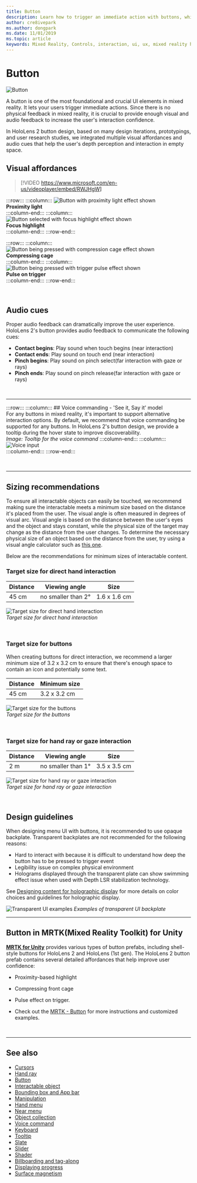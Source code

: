 ```yaml
---
title: Button
description: Learn how to trigger an immediate action with buttons, which is one of mixed reality's foundational components.
author: cre8ivepark
ms.author: dongpark
ms.date: 11/01/2019
ms.topic: article
keywords: Mixed Reality, Controls, interaction, ui, ux, mixed reality headset, windows mixed reality headset, virtual reality headset, HoloLens, MRTK, Mixed Reality Toolkit, button
---
```


# Button

![Button](images/UX_Hero_Button.jpg)

A button is one of the most foundational and crucial UI elements in mixed reality. It lets your users trigger immediate actions. Since there is no physical feedback in mixed reality, it is crucial to provide enough visual and audio feedback to increase the user's interaction confidence. 

In HoloLens 2 button design, based on many design iterations, prototypings, and user research studies, we integrated multiple visual affordances and audio cues that help the user's depth perception and interaction in empty space. 

## Visual affordances

>[!VIDEO https://www.microsoft.com/en-us/videoplayer/embed/RWJHgW]


:::row:::
    :::column:::
       ![Button with proximity light effect shown](images/UX_Button_Affordance_ProximityLight.jpg)<br>
       **Proximity light**<br>
    :::column-end:::
    :::column:::
       ![Button selected with focus highlight effect shown](images/UX_Button_Affordance_FocusHighlight.jpg)<br>
        **Focus highlight**<br>
    :::column-end:::
:::row-end:::

:::row:::
    :::column:::
       ![Button being pressed with compression cage effect shown](images/UX_Button_Affordance_Compression.jpg)<br>
       **Compressing cage**<br>
    :::column-end:::
    :::column:::
       ![Button being pressed with trigger pulse effect shown](images/UX_Button_Affordance_Pulse.jpg)<br>
        **Pulse on trigger**<br>
    :::column-end:::
:::row-end:::

<br>

## Audio cues

Proper audio feedback can dramatically improve the user experience. HoloLens 2's button provides audio feedback to communicate the following cues:
* **Contact begins**: Play sound when touch begins (near interaction)
* **Contact ends**: Play sound on touch end (near interaction)
* **Pinch begins**: Play sound on pinch select(far interaction with gaze or rays)
* **Pinch ends**: Play sound on pinch release(far interaction with gaze or rays)

<br>

---

:::row:::
    :::column:::
        ## Voice commanding - 'See it, Say it' model<br>
        For any buttons in mixed reality, it's important to support alternative interaction options. By default, we recommend that voice commanding be supported for any buttons. In HoloLens 2's button design, we provide a tooltip during the hover state to improve discoverability.
        <br>
        *Image: Tooltip for the voice command*
    :::column-end:::
        :::column:::
       ![Voice input](images/UX_Hero_VoiceCommand.jpg)<br>
    :::column-end:::
:::row-end:::


<br>

---

## Sizing recommendations

To ensure all interactable objects can easily be touched, we recommend making sure the interactable meets a minimum size based on the distance it's placed from the user. The visual angle is often measured in degrees of visual arc. Visual angle is based on the distance between the user's eyes and the object and stays constant, while the physical size of the target may change as the distance from the user changes. To determine the necessary physical size of an object based on the distance from the user, try using a visual angle calculator such as [this one](https://elvers.us/perception/visualAngle/).

Below are the recommendations for minimum sizes of interactable content.

### Target size for direct hand interaction

| Distance | Viewing angle | Size |
|---------|---------|---------|
| 45 cm  | no smaller than 2° | 1.6 x 1.6 cm |

![Target size for direct hand interaction](images/TargetSizingNear.jpg)<br>
*Target size for direct hand interaction*

<br>

### Target size for buttons

When creating buttons for direct interaction, we recommend a larger minimum size of 3.2 x 3.2 cm to ensure that there's enough space to contain an icon and potentially some text.

| Distance | Minimum size |
|---------|---------|
| 45 cm  | 3.2 x 3.2 cm |

![Target size for the buttons](images/TargetSizingButtons.png)<br>
*Target size for the buttons*

<br>

### Target size for hand ray or gaze interaction
| Distance | Viewing angle | Size |
|---------|---------|---------|
| 2 m  | no smaller than 1° | 3.5 x 3.5 cm |

![Target size for hand ray or gaze interaction](images/TargetSizingFar.jpg)<br>
*Target size for hand ray or gaze interaction*

<br>

## Design guidelines
When designing menu UI with buttons, it is recommended to use opaque backplate. Transparent backplates are not recommended for the following reasons:
* Hard to interact with because it is difficult to understand how deep the button has to be pressed to trigger event
* Legibility issue on complex physical environment
* Holograms displayed through the transparent plate can show swimming effect issue when used with Depth LSR stabilization technology.

See [Designing content for holographic display](designing-content-for-holographic-display.md) for more details on color choices and guidelines for holographic display.

![Transparent UI examples](images/color_transparent_examples.jpg)
*Examples of transparent UI backplate*




---

## Button in MRTK(Mixed Reality Toolkit) for Unity
**[MRTK for Unity](https://github.com/Microsoft/MixedRealityToolkit-Unity)** provides various types of button prefabs, including shell-style buttons for HoloLens 2 and HoloLens (1st gen). The HoloLens 2 button prefab contains several detailed affordances that help improve user confidence:

* Proximity-based highlight
* Compressing front cage
* Pulse effect on trigger.

* Check out the [MRTK - Button](/windows/mixed-reality/mrtk-unity/features/ux-building-blocks/button) for more instructions and customized examples.

<br>

---

## See also

* [Cursors](cursors.md)
* [Hand ray](point-and-commit.md)
* [Button](button.md)
* [Interactable object](interactable-object.md)
* [Bounding box and App bar](app-bar-and-bounding-box.md)
* [Manipulation](direct-manipulation.md)
* [Hand menu](hand-menu.md)
* [Near menu](near-menu.md)
* [Object collection](object-collection.md)
* [Voice command](voice-input.md)
* [Keyboard](keyboard.md)
* [Tooltip](tooltip.md)
* [Slate](slate.md)
* [Slider](slider.md)
* [Shader](shader.md)
* [Billboarding and tag-along](billboarding-and-tag-along.md)
* [Displaying progress](progress.md)
* [Surface magnetism](surface-magnetism.md)